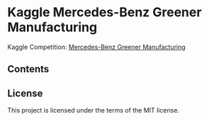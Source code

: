 # Kaggle Mercedes-Benz Greener Manufacturing
Kaggle Competition: [Mercedes-Benz Greener Manufacturing](https://www.kaggle.com/c/mercedes-benz-greener-manufacturing)

## Contents

## License
This project is licensed under the terms of the MIT license.
